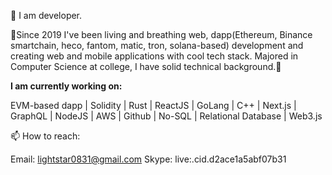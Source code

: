 👋 I am developer.

👀Since 2019 I've been living and breathing web, dapp(Ethereum, Binance smartchain, heco, fantom, matic, tron, solana-based) development and creating web and mobile applications with cool tech stack. Majored in Computer Science at college, I have solid technical background.👀

**I am currently working on:**

EVM-based dapp | Solidity | Rust | ReactJS | GoLang | C++ | Next.js | GraphQL | NodeJS | AWS | Github | No-SQL | Relational Database | Web3.js


📫 How to reach:

Email: lightstar0831@gmail.com 
Skype: live:.cid.d2ace1a5abf07b31
